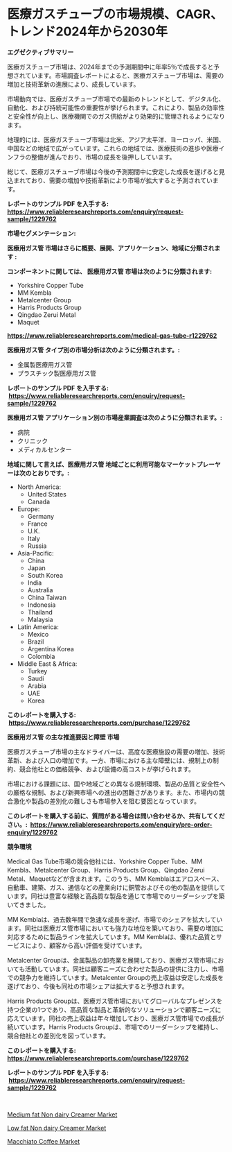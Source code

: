<p><h1>医療ガスチューブの市場規模、CAGR、トレンド2024年から2030年</h1></p><p><strong>エグゼクティブサマリー</strong></p>
<p><p>医療ガスチューブ市場は、2024年までの予測期間中に年率5％で成長すると予想されています。市場調査レポートによると、医療ガスチューブ市場は、需要の増加と技術革新の進展により、成長しています。</p><p>市場動向では、医療ガスチューブ市場での最新のトレンドとして、デジタル化、自動化、および持続可能性の重要性が挙げられます。これにより、製品の効率性と安全性が向上し、医療機関でのガス供給がより効果的に管理されるようになります。</p><p>地理的には、医療ガスチューブ市場は北米、アジア太平洋、ヨーロッパ、米国、中国などの地域で広がっています。これらの地域では、医療技術の進歩や医療インフラの整備が進んでおり、市場の成長を後押ししています。</p><p>総じて、医療ガスチューブ市場は今後の予測期間中に安定した成長を遂げると見込まれており、需要の増加や技術革新により市場が拡大すると予測されています。</p></p>
<p><strong>レポートのサンプル PDF を入手する: <a href="https://www.reliableresearchreports.com/enquiry/request-sample/1229762">https://www.reliableresearchreports.com/enquiry/request-sample/1229762</a></strong></p>
<p><strong>市場セグメンテーション:</strong></p>
<p><strong> 医療用ガス管 市場はさらに概要、展開、アプリケーション、地域に分類されます :</strong></p>
<p><strong>コンポーネントに関しては、 医療用ガス管 市場は次のように分類されます: &nbsp;</strong></p>
<p><ul><li>Yorkshire Copper Tube</li><li>MM Kembla</li><li>Metalcenter Group</li><li>Harris Products Group</li><li>Qingdao Zerui Metal</li><li>Maquet</li></ul></p>
<p><strong><a href="https://www.reliableresearchreports.com/medical-gas-tube-r1229762">https://www.reliableresearchreports.com/medical-gas-tube-r1229762</a></strong></p>
<p><strong> 医療用ガス管 タイプ別の市場分析は次のように分類されます。:</strong></p>
<p><ul><li>金属製医療用ガス管</li><li>プラスチック製医療用ガス管</li></ul></p>
<p><strong>レポートのサンプル PDF を入手する: &nbsp;<a href="https://www.reliableresearchreports.com/enquiry/request-sample/1229762">https://www.reliableresearchreports.com/enquiry/request-sample/1229762</a></strong></p>
<p><strong> 医療用ガス管 アプリケーション別の市場産業調査は次のように分類されます。:</strong></p>
<p><ul><li>病院</li><li>クリニック</li><li>メディカルセンター</li></ul></p>
<p><strong>地域に関して言えば、医療用ガス管 地域ごとに利用可能なマーケットプレーヤーは次のとおりです。:</strong></p>
<p><ul>
    <li>
        North America:
        <ul>
            <li>United States</li>
            <li>Canada</li>
        </ul>
    </li>
    <li>
        Europe:
        <ul>
            <li>Germany</li>
            <li>France</li>
            <li>U.K.</li>
            <li>Italy</li>
            <li>Russia</li>
        </ul>
    </li>
    <li>
        Asia-Pacific:
        <ul>
            <li>China</li>
            <li>Japan</li>
            <li>South Korea</li>
            <li>India</li>
            <li>Australia</li>
            <li>China Taiwan</li>
            <li>Indonesia</li>
            <li>Thailand</li>
            <li>Malaysia</li>
        </ul>
    </li>
    <li>
        Latin America:
        <ul>
            <li>Mexico</li>
            <li>Brazil</li>
            <li>Argentina Korea</li>
            <li>Colombia</li>
        </ul>
    </li>
    <li>
        Middle East & Africa:
        <ul>
            <li>Turkey</li>
            <li>Saudi</li>
            <li>Arabia</li>
            <li>UAE</li>
            <li>Korea</li>
        </ul>
    </li>
    </ul></p>
<p><strong>このレポートを購入する: &nbsp;<a href="https://www.reliableresearchreports.com/purchase/1229762">https://www.reliableresearchreports.com/purchase/1229762</a></strong></p>
<p><strong>医療用ガス管 の主な推進要因と障壁 市場</strong></p>
<p><p>医療ガスチューブ市場の主なドライバーは、高度な医療施設の需要の増加、技術革新、および人口の増加です。一方、市場における主な障壁には、規制上の制約、競合他社との価格競争、および設備の高コストが挙げられます。</p><p>市場における課題には、国や地域ごとの異なる規制環境、製品の品質と安全性への厳格な規制、および新興市場への進出の困難さがあります。また、市場内の競合激化や製品の差別化の難しさも市場参入を阻む要因となっています。</p></p>
<p><strong>このレポートを購入する前に、質問がある場合は問い合わせるか、共有してください。:&nbsp; <a href="https://www.reliableresearchreports.com/enquiry/pre-order-enquiry/1229762">https://www.reliableresearchreports.com/enquiry/pre-order-enquiry/1229762</a></strong></p>
<p><strong>競争環境</strong></p>
<p><p>Medical Gas Tube市場の競合他社には、Yorkshire Copper Tube、MM Kembla、Metalcenter Group、Harris Products Group、Qingdao Zerui Metal、Maquetなどが含まれます。このうち、MM Kemblaはエアロスペース、自動車、建築、ガス、通信などの産業向けに銅管およびその他の製品を提供しています。同社は豊富な経験と高品質な製品を通じて市場でのリーダーシップを築いてきました。</p><p>MM Kemblaは、過去数年間で急速な成長を遂げ、市場でのシェアを拡大しています。同社は医療ガス管市場においても強力な地位を築いており、需要の増加に対応するために製品ラインを拡大しています。MM Kemblaは、優れた品質とサービスにより、顧客から高い評価を受けています。</p><p>Metalcenter Groupは、金属製品の卸売業を展開しており、医療ガス管市場においても活動しています。同社は顧客ニーズに合わせた製品の提供に注力し、市場での競争力を維持しています。Metalcenter Groupの売上収益は安定した成長を遂げており、今後も同社の市場シェアは拡大すると予想されます。</p><p>Harris Products Groupは、医療ガス管市場においてグローバルなプレゼンスを持つ企業の1つであり、高品質な製品と革新的なソリューションで顧客ニーズに応えています。同社の売上収益は年々増加しており、医療ガス管市場での成長が続いています。Harris Products Groupは、市場でのリーダーシップを維持し、競合他社との差別化を図っています。</p></p>
<p><strong>このレポートを購入する: &nbsp; <a href="https://www.reliableresearchreports.com/purchase/1229762">https://www.reliableresearchreports.com/purchase/1229762</a></strong></p>
<p><strong>レポートのサンプル PDF を入手する: &nbsp;<a href="https://www.reliableresearchreports.com/enquiry/request-sample/1229762">https://www.reliableresearchreports.com/enquiry/request-sample/1229762</a></strong><strong></strong></p>
<p>&nbsp;</p>
<p><p><a href="https://summer-dogwood-3e9.notion.site/Medium-fat-Non-dairy-Creamer-Market-Exploring-Market-Share-Market-Trends-and-Future-Growth-49c9ecec82f84a5f9dbfbc9a8f89dae7">Medium fat Non dairy Creamer Market</a></p><p><a href="https://forested-sushi-9b0.notion.site/Low-fat-Non-dairy-Creamer-Market-Share-Evolution-and-Market-Growth-Trends-2024-2031-7fc013dca9c54fc0a0fad447c49efc3c">Low fat Non dairy Creamer Market</a></p><p><a href="https://lydian-appliance-61d.notion.site/Macchiato-Coffee-Market-Report-Reveals-the-Latest-Trends-And-Growth-Opportunities-of-this-Market-ac71c6a024f9424281923f024351b7ee">Macchiato Coffee Market</a></p></p>